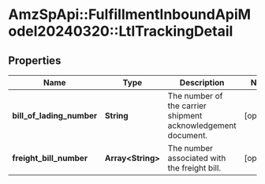 # AmzSpApi::FulfillmentInboundApiModel20240320::LtlTrackingDetail

## Properties
Name | Type | Description | Notes
------------ | ------------- | ------------- | -------------
**bill_of_lading_number** | **String** | The number of the carrier shipment acknowledgement document. | [optional] 
**freight_bill_number** | **Array&lt;String&gt;** | The number associated with the freight bill. | [optional] 


